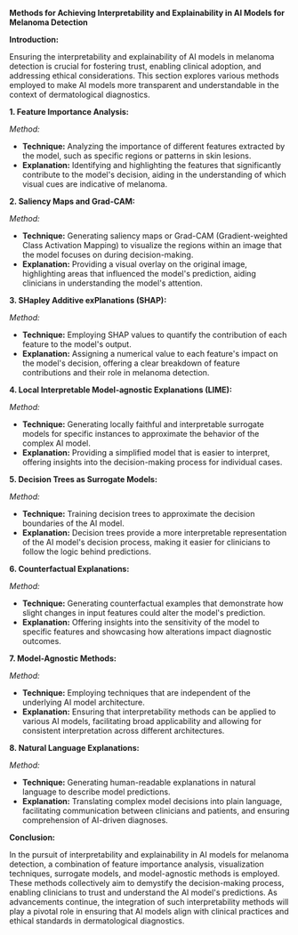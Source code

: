 **Methods for Achieving Interpretability and Explainability in AI Models for Melanoma Detection**

**Introduction:**

Ensuring the interpretability and explainability of AI models in melanoma detection is crucial for fostering trust, enabling clinical adoption, and addressing ethical considerations. This section explores various methods employed to make AI models more transparent and understandable in the context of dermatological diagnostics.

**1. Feature Importance Analysis:**

*Method:*
   - **Technique:** Analyzing the importance of different features extracted by the model, such as specific regions or patterns in skin lesions.
   - **Explanation:** Identifying and highlighting the features that significantly contribute to the model's decision, aiding in the understanding of which visual cues are indicative of melanoma.

**2. Saliency Maps and Grad-CAM:**

*Method:*
   - **Technique:** Generating saliency maps or Grad-CAM (Gradient-weighted Class Activation Mapping) to visualize the regions within an image that the model focuses on during decision-making.
   - **Explanation:** Providing a visual overlay on the original image, highlighting areas that influenced the model's prediction, aiding clinicians in understanding the model's attention.

**3. SHapley Additive exPlanations (SHAP):**

*Method:*
   - **Technique:** Employing SHAP values to quantify the contribution of each feature to the model's output.
   - **Explanation:** Assigning a numerical value to each feature's impact on the model's decision, offering a clear breakdown of feature contributions and their role in melanoma detection.

**4. Local Interpretable Model-agnostic Explanations (LIME):**

*Method:*
   - **Technique:** Generating locally faithful and interpretable surrogate models for specific instances to approximate the behavior of the complex AI model.
   - **Explanation:** Providing a simplified model that is easier to interpret, offering insights into the decision-making process for individual cases.

**5. Decision Trees as Surrogate Models:**

*Method:*
   - **Technique:** Training decision trees to approximate the decision boundaries of the AI model.
   - **Explanation:** Decision trees provide a more interpretable representation of the AI model's decision process, making it easier for clinicians to follow the logic behind predictions.

**6. Counterfactual Explanations:**

*Method:*
   - **Technique:** Generating counterfactual examples that demonstrate how slight changes in input features could alter the model's prediction.
   - **Explanation:** Offering insights into the sensitivity of the model to specific features and showcasing how alterations impact diagnostic outcomes.

**7. Model-Agnostic Methods:**

*Method:*
   - **Technique:** Employing techniques that are independent of the underlying AI model architecture.
   - **Explanation:** Ensuring that interpretability methods can be applied to various AI models, facilitating broad applicability and allowing for consistent interpretation across different architectures.

**8. Natural Language Explanations:**

*Method:*
   - **Technique:** Generating human-readable explanations in natural language to describe model predictions.
   - **Explanation:** Translating complex model decisions into plain language, facilitating communication between clinicians and patients, and ensuring comprehension of AI-driven diagnoses.

**Conclusion:**

In the pursuit of interpretability and explainability in AI models for melanoma detection, a combination of feature importance analysis, visualization techniques, surrogate models, and model-agnostic methods is employed. These methods collectively aim to demystify the decision-making process, enabling clinicians to trust and understand the AI model's predictions. As advancements continue, the integration of such interpretability methods will play a pivotal role in ensuring that AI models align with clinical practices and ethical standards in dermatological diagnostics.
